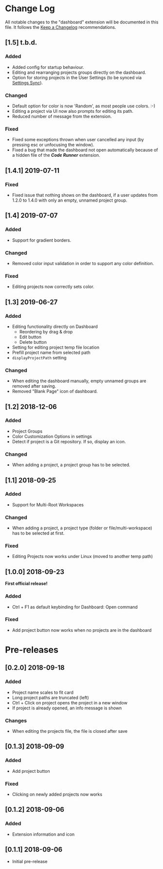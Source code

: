 # Change Log
All notable changes to the "dashboard" extension will be documented in this file. It follows the [Keep a Changelog](http://keepachangelog.com/) recommendations.

## [1.5] t.b.d.
### Added
- Added config for startup behaviour.
- Editing and rearranging projects groups directly on the dashboard.
- Option for storing projects in the User Settings (to be synced via [Settings Sync](https://marketplace.visualstudio.com/items?itemName=Shan.code-settings-sync)).

### Changed
- Default option for color is now 'Random', as most people use colors. :-)
- Editing a project via UI now also prompts for editing its path.
- Reduced number of message from the extension.

### Fixed
- Fixed some exceptions thrown when user cancelled any input (by pressing esc or unfocusing the window).
- Fixed a bug that made the dashboard not open automatically because of a hidden file of the ***Code Runner*** extension.

## [1.4.1] 2019-07-11
### Fixed
- Fixed issue that nothing shows on the dashboard, if a user updates from 1.2.0 to 1.4.0 with only an empty, unnamed project group.

## [1.4] 2019-07-07
### Added
- Support for gradient borders.

### Changed
- Removed color input validation in order to support any color definition.

### Fixed
- Editing projects now correctly sets color.

## [1.3] 2019-06-27
### Added
- Editing functionality directly on Dashboard
    - Reordering by drag & drop 
    - Edit button
    - Delete button
- Setting for editing project temp file location
- Prefill project name from selected path
- ```displayProjectPath``` setting

### Changed
- When editing the dashboard manually, empty unnamed groups are removed after saving.
- Removed "Blank Page" icon of dashboard.

## [1.2] 2018-12-06
### Added
- Project Groups
- Color Customization Options in settings
- Detect if project is a Git repository. If so, display an icon.

### Changed
- When adding a project, a project group has to be selected.

## [1.1] 2018-09-25
### Added
- Support for Multi-Root Workspaces

### Changed
- When adding a project, a project type (folder or file/multi-workspace) has to be selected at first.

### Fixed
- Editing Projects now works under Linux (moved to another temp path)

## [1.0.0] 2018-09-23
 **First official release!**

### Added
- Ctrl + F1 as default keybinding for Dashboard: Open command

### Fixed
- Add project button now works when no projects are in the dashboard

# Pre-releases
## [0.2.0] 2018-09-18
### Added
- Project name scales to fit card
- Long project paths are truncated (left)
- Ctrl + Click on project opens the project in a new window
- If project is already opened, an info message is shown

### Changes
- When editing the projects file, the file is closed after save

## [0.1.3] 2018-09-09
### Added
- Add project button

### Fixed
- Clicking on newly added projects now works

## [0.1.2] 2018-09-06
### Added
- Extension information and icon

## [0.1.1] 2018-09-06
- Initial pre-release